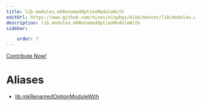 ```yaml
---
title: lib.modules.mkRenamedOptionModuleWith
editUrl: https://www.github.com/nixos/nixpkgs/blob/master/lib/modules.nix#L1143C31
description: lib.modules.mkRenamedOptionModuleWith
sidebar:

    order: 7
---
```


<a href="https://www.github.com/nixos/nixpkgs/blob/master/lib/modules.nix#L1143C31">Contribute Now!</a>


# Aliases

- [lib.mkRenamedOptionModuleWith](./reference/lib/lib-mkRenamedOptionModuleWith)


